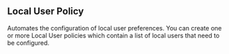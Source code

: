 ## Local User Policy
Automates the configuration of local user preferences. You can create one or more Local User policies which contain a list of local users that need to be configured.